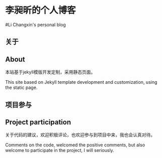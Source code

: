 
# 李昶昕的个人博客
#Li Changxin's personal blog

## 关于
## About

本站基于jekyll模版开发定制，采用静态页面。

This site based on Jekyll template development and customization, using the static page.

## 项目参与
## Project participation
关于代码的建议，欢迎积极评论，也欢迎参与到项目中来，我也会认真对待。

Comments on the code, welcomed the positive comments, but also welcome to participate in the project, I will seriously.



